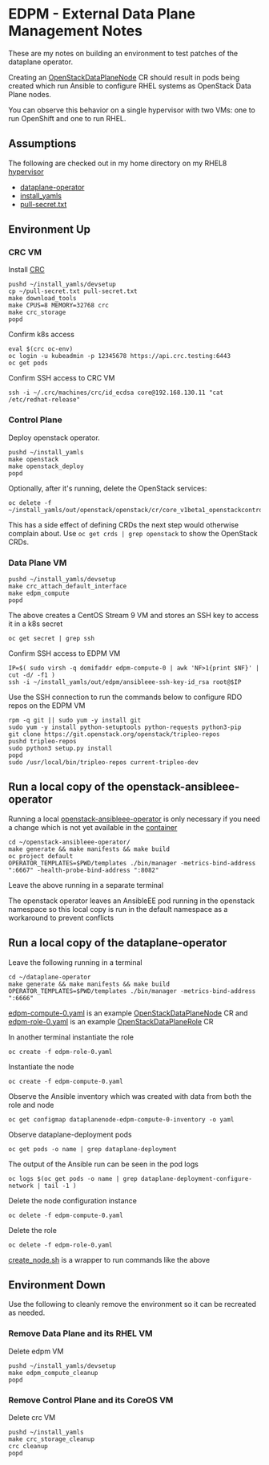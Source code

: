# EDPM - External Data Plane Management Notes

These are my notes on building an environment to test patches of
the dataplane operator.

Creating an
[OpenStackDataPlaneNode](https://openstack-k8s-operators.github.io/dataplane-operator/openstack_dataplanenode)
CR should result in pods being created which run Ansible
to configure RHEL systems as OpenStack Data Plane nodes.

You can observe this behavior on a single hypervisor with two VMs: one
to run OpenShift and one to run RHEL.

## Assumptions

The following are checked out in my home directory on my RHEL8
[hypervisor](https://pcpartpicker.com/user/fultonj/saved/v9KLD3)

- [dataplane-operator](https://github.com/openstack-k8s-operators/dataplane-operator)
- [install_yamls](https://github.com/openstack-k8s-operators/install_yamls)
- [pull-secret.txt](https://console.redhat.com/openshift/create/local)

## Environment Up

### CRC VM

Install [CRC](https://developers.redhat.com/products/openshift-local/overview)
```
pushd ~/install_yamls/devsetup
cp ~/pull-secret.txt pull-secret.txt
make download_tools
make CPUS=8 MEMORY=32768 crc
make crc_storage
popd
```
Confirm k8s access
```
eval $(crc oc-env)
oc login -u kubeadmin -p 12345678 https://api.crc.testing:6443
oc get pods
```
Confirm SSH access to CRC VM
```
ssh -i ~/.crc/machines/crc/id_ecdsa core@192.168.130.11 "cat /etc/redhat-release"
```

### Control Plane

Deploy openstack operator.
```
pushd ~/install_yamls
make openstack
make openstack_deploy
popd
```
Optionally, after it's running, delete the OpenStack services:
```
oc delete -f ~/install_yamls/out/openstack/openstack/cr/core_v1beta1_openstackcontrolplane.yaml
```
This has a side effect of defining CRDs the next step would otherwise
complain about. Use `oc get crds | grep openstack` to show the
OpenStack CRDs.

### Data Plane VM
```
pushd ~/install_yamls/devsetup
make crc_attach_default_interface
make edpm_compute
popd
```
The above creates a CentOS Stream 9 VM and stores an SSH key to access
it in a k8s secret
```
oc get secret | grep ssh
```
Confirm SSH access to EDPM VM
```
IP=$( sudo virsh -q domifaddr edpm-compute-0 | awk 'NF>1{print $NF}' | cut -d/ -f1 )
ssh -i ~/install_yamls/out/edpm/ansibleee-ssh-key-id_rsa root@$IP
```
Use the SSH connection to run the commands below to configure RDO
repos on the EDPM VM
```
rpm -q git || sudo yum -y install git
sudo yum -y install python-setuptools python-requests python3-pip
git clone https://git.openstack.org/openstack/tripleo-repos
pushd tripleo-repos
sudo python3 setup.py install
popd
sudo /usr/local/bin/tripleo-repos current-tripleo-dev
```
## Run a local copy of the openstack-ansibleee-operator

Running a local [openstack-ansibleee-operator](https://github.com/openstack-k8s-operators/openstack-ansibleee-operator)
is only necessary if you need a change which is not yet available in the
[container](https://quay.io/repository/openstack-k8s-operators/openstack-ansibleee-operator?tab=tags)

```
cd ~/openstack-ansibleee-operator/
make generate && make manifests && make build
oc project default
OPERATOR_TEMPLATES=$PWD/templates ./bin/manager -metrics-bind-address ":6667" -health-probe-bind-address ":8082"
```
Leave the above running in a separate terminal

The openstack operator leaves an AnsibleEE pod running in the
openstack namespace so this local copy is run in the default
namespace as a workaround to prevent conflicts

## Run a local copy of the dataplane-operator

Leave the following running in a terminal
```
cd ~/dataplane-operator
make generate && make manifests && make build
OPERATOR_TEMPLATES=$PWD/templates ./bin/manager -metrics-bind-address ":6666"
```
[edpm-compute-0.yaml](edpm-compute-0.yaml) is an example
[OpenStackDataPlaneNode](https://openstack-k8s-operators.github.io/dataplane-operator/openstack_dataplanenode) CR and
[edpm-role-0.yaml](edpm-role-0.yaml) is an example
[OpenStackDataPlaneRole](https://openstack-k8s-operators.github.io/dataplane-operator/openstack_dataplanerole) CR

In another terminal instantiate the role
```
oc create -f edpm-role-0.yaml
```
Instantiate the node
```
oc create -f edpm-compute-0.yaml
```
Observe the Ansible inventory which was created with data from both
the role and node
```
oc get configmap dataplanenode-edpm-compute-0-inventory -o yaml
```
Observe dataplane-deployment pods
```
oc get pods -o name | grep dataplane-deployment
```
The output of the Ansible run can be seen in the pod logs
```
oc logs $(oc get pods -o name | grep dataplane-deployment-configure-network | tail -1 )
```
Delete the node configuration instance
```
oc delete -f edpm-compute-0.yaml
```
Delete the role
```
oc delete -f edpm-role-0.yaml
```
[create_node.sh](create_node.sh) is a wrapper to run commands like the above

## Environment Down
Use the following to cleanly remove the environment so it can be
recreated as needed.

### Remove Data Plane and its RHEL VM
Delete edpm VM
```
pushd ~/install_yamls/devsetup
make edpm_compute_cleanup
popd
```
### Remove Control Plane and its CoreOS VM
Delete crc VM
```
pushd ~/install_yamls
make crc_storage_cleanup
crc cleanup
popd
```
